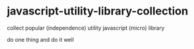 javascript-utility-library-collection
=====================================

collect popular (independence) utility javascript (micro) library

do one thing and do it well

